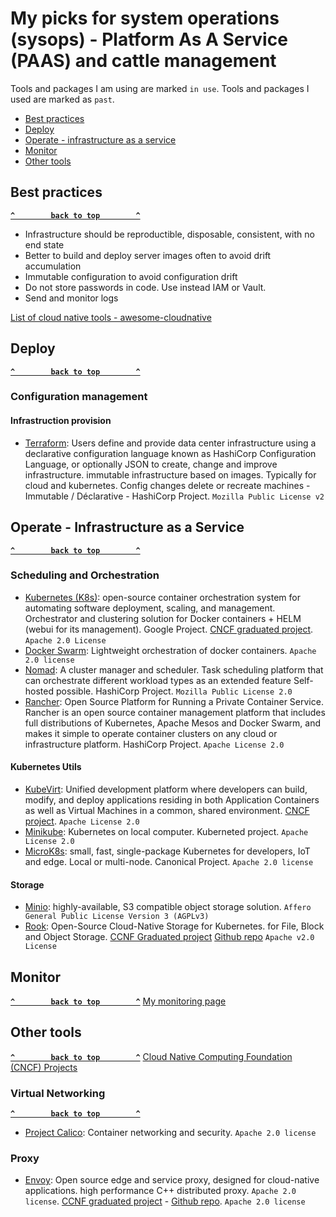 # My picks for system operations (sysops) -  Platform As A Service (PAAS) and cattle management

Tools and packages I am using are marked `in use`.
Tools and packages I used are marked as `past`.

- [Best practices](#best-practices)
- [Deploy](#deploy)
- [Operate - infrastructure as a service](#operate---infrastructure-as-a-service)
- [Monitor](#monitor)
- [Other tools](#other-tools)

## Best practices ##
**[`^        back to top        ^`](#)**
- Infrastructure should be reproductible, disposable, consistent, with no end state
- Better to build and deploy server images often to avoid drift accumulation
- Immutable configuration to avoid configuration drift
- Do not store passwords in code. Use instead IAM or Vault. 
- Send and monitor logs

[List of cloud native tools - awesome-cloudnative](https://github.com/wh211212/awesome-cloudnative)

## Deploy ##
**[`^        back to top        ^`](#)**
### Configuration management ###
#### Infrastruction provision ####
- [Terraform](https://www.terraform.io/): Users define and provide data center infrastructure using a declarative configuration language known as HashiCorp Configuration Language, or optionally JSON to create, change and improve infrastructure. immutable infrastructure based on images. Typically for cloud and kubernetes. Config changes delete or recreate machines - Immutable / Déclarative - HashiCorp Project. `Mozilla Public License v2`

## Operate - Infrastructure as a Service ##
**[`^        back to top        ^`](#)**
### Scheduling and Orchestration ###
- [Kubernetes (K8s)](https://kubernetes.io/): open-source container orchestration system for automating software deployment, scaling, and management. Orchestrator and clustering solution for Docker containers + HELM (webui for its management). Google Project. [CNCF graduated project](https://www.cncf.io/projects/kubernetes/). `Apache 2.0 License`
- [Docker Swarm](https://docs.docker.com/engine/swarm/): Lightweight orchestration of docker containers. `Apache 2.0 license`
- [Nomad](https://www.nomadproject.io/): A cluster manager and scheduler. Task scheduling platform that can orchestrate different workload types as an extended feature Self-hosted possible. HashiCorp Project. `Mozilla Public License 2.0`
- [Rancher](https://rancher.com/): Open Source Platform for Running a Private Container Service. Rancher is an open source container management platform that includes full distributions of Kubernetes, Apache Mesos and Docker Swarm, and makes it simple to operate container clusters on any cloud or infrastructure platform. HashiCorp Project. `Apache License 2.0`
#### Kubernetes Utils ####
- [KubeVirt](https://kubevirt.io/): Unified development platform where developers can build, modify, and deploy applications residing in both Application Containers as well as Virtual Machines in a common, shared environment.  [CNCF project](https://www.cncf.io/projects/kubevirt/). `Apache License 2.0`
- [Minikube](https://minikube.sigs.k8s.io/docs/start/): Kubernetes on local computer. Kuberneted project. `Apache License 2.0`
- [MicroK8s](https://microk8s.io/): small, fast, single-package Kubernetes for developers, IoT and edge. Local or multi-node. Canonical Project. `Apache 2.0 license` 
#### Storage ####
- [Minio](https://min.io/): highly-available, S3 compatible object storage solution. `Affero General Public License Version 3 (AGPLv3)`
- [Rook](https://rook.io/): Open-Source Cloud-Native Storage for Kubernetes. for File, Block and Object Storage. [CCNF Graduated project](https://www.cncf.io/projects/rook/) [Github repo](https://github.com/rook/rook) `Apache v2.0 License`

## Monitor ##
**[`^        back to top        ^`](#)**
[My monitoring page](https://github.com/dheurtev/dheurtev/blob/main/monitoring.md)

## Other tools ##
**[`^        back to top        ^`](#)**
[Cloud Native Computing Foundation (CNCF) Projects](https://www.cncf.io/projects/)

### Virtual Networking ###
**[`^        back to top        ^`](#)**
- [Project Calico](https://www.tigera.io/project-calico/): Container networking and security. `Apache 2.0 license` 

### Proxy ###
- [Envoy](https://www.envoyproxy.io/): Open source edge and service proxy, designed for cloud-native applications. high performance C++ distributed proxy. `Apache 2.0 license`. [CCNF graduated project](https://www.cncf.io/projects/envoy/) - [Github repo](https://github.com/envoyproxy/envoy). `Apache 2.0 license`   

